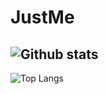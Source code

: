 # JustMe

![Github stats](https://github-readme-stats.vercel.app/api?username=JustM3Dev&count_private=true&theme=algolia)
---
![Top Langs](https://github-readme-stats.vercel.app/api/top-langs/?username=JustM3Dev&layout=compact&theme=algolia)
